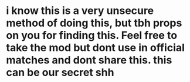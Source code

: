 # i know this is a very unsecure method of doing this, but tbh props on you for finding this. Feel free to take the mod but dont use in official matches and dont share this. this can be our secret shh
